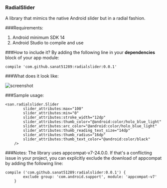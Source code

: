 ### RadialSlider
A library that mimics the native Android slider but in a radial fashion.

###Requirements:
1. Android minimum SDK 14
1. Android Studio to compile and use

###How to include it?
By adding the following line in your **dependencies** block of your app module:

` compile 'com.github.sanat51289:radialslider:0.0.1' `

###What does it look like:

![screenshot](https://cloud.githubusercontent.com/assets/5086113/20528365/f42c014c-b099-11e6-87c8-3bfd28e450be.png)


###Sample usage:
```
<san.radialslider.Slider
        slider_attributes:max="100"
        slider_attributes:min="0"
        slider_attributes:stroke_width="12dp"
        slider_attributes:thumb_color="@android:color/holo_blue_light"
        slider_attributes:arc_color="@android:color/holo_blue_light"
        slider_attributes:thumb_reading_text_size="14dp"
        slider_attributes:thumb_radius="16dp"
        slider_attributes:thumb_text_color="@android:color/black"
    />
```

###Notes:
The library uses appcompat-v7-24.0.0.
If that's a conflicting issue in your project, you can explicitly exclude the download of appcompat by adding the following line:

 ```
 compile ('com.github.sanat51289:radialslider:0.0.1') {
         exclude group: 'com.android.support', module: 'appcompat-v7'
     }
 ```